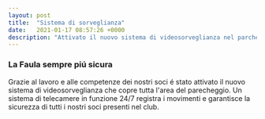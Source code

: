 ```yaml
---
layout: post
title:  "Sistema di sorveglianza"
date:   2021-01-17 08:57:26 +0000
description: "Attivato il nuovo sistema di videosorveglianza nel parcheggio"
---
```


### La Faula sempre piú sicura


Grazie al lavoro e alle competenze dei nostri soci é stato attivato il nuovo sistema di videosorveglianza che copre tutta l'area del parecheggio.
Un sistema di telecamere in funzione 24/7 registra i movimenti e garantisce la sicurezza di tutti i nostri soci presenti nel club.

